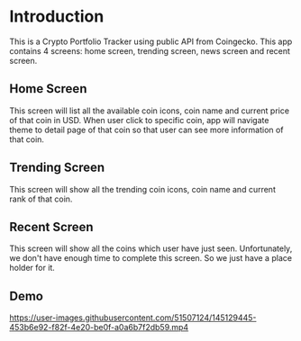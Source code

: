 # Introduction

This is a Crypto Portfolio Tracker using public API from Coingecko. This app contains 4 screens:
home screen, trending screen, news screen and recent screen.

## Home Screen

This screen will list all the available coin icons, coin name and current price of that coin in USD.
When user click to specific coin, app will navigate theme to detail page of that coin so that user
can see more information of that coin.

## Trending Screen

This screen will show all the trending coin icons, coin name and current rank of that coin.

## Recent Screen

This screen will show all the coins which user have just seen. Unfortunately, we don't have enough
time to complete this screen. So we just have a place holder for it.

## Demo
https://user-images.githubusercontent.com/51507124/145129445-453b6e92-f82f-4e20-be0f-a0a6b7f2db59.mp4

